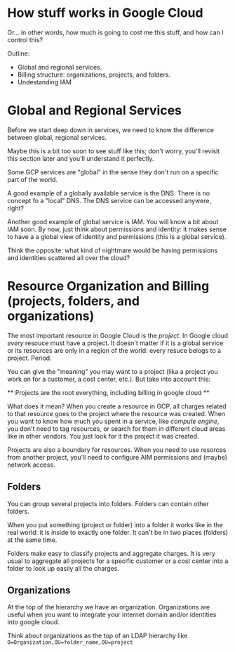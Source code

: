 # How stuff works in Google Cloud

Or... in other words, how much is going to cost me this stuff, and how can I control this?

Outline:

- Global and regional services.
- Billing structure: organizations, projects, and folders.
- Undestanding IAM


# Global and Regional Services

Before we start deep down in services, we need to know the difference between global, regional services.

Maybe this is a bit too soon to see stuff like this; don't worry, you'll revisit this section later and you'll understand it perfectly.

Some GCP services are "global" in the sense they don't run on a specific part of the world.

A good example of a globally available service is the DNS. There is no concept fo a "local" DNS. The DNS service can be accessed anywere, right?

Another good example of global service is IAM. You will know a bit about IAM soon. By now, just think about permissions and identity: it makes sense to have a a global view of identity and permissions (this is a global service). 

Think the opposite: what kind of nightmare would be having permissions and identities scattered all over the cloud?

# Resource Organization and Billing (projects, folders, and organizations)

The most important resource in Google Cloud is the *project*.
In Google cloud *every* resouce must have a project. It doesn't matter if it is a global service or its resources are only in a region of the world: every resuce belogs to a project. Period.

You can give the "meaning" you may want to a project (lika a project you work on for a customer, a cost center, etc.).
But take into account this:

   ** Projects are the root everything, including billing in google cloud **
    
What does it mean?
When you create a resource in GCP, all charges related to that resource goes to the project where the resource was created.
When you want to know how much you spent in a service, like *compute engine*, you don't need to tag resources, 
or search for them in different cloud areas like in other vendors.
You just look for it the project it was created.

Projects are also a boundary for resources.
When you need to use resorces from another project, you'll need to configure AIM permissions and (maybe) network access.

## Folders

You can group several projects into folders.
Folders can contain other folders.

When you put something (project or folder) into a folder it works like in the real world: it is inside to exactly one folder.
It can't be in two places (folders) at the same time.

Folders make easy to classify projects and aggregate charges. It is very usual to aggregate all projects for a specific customer or a cost center into a folder to look up easily all the charges.

## Organizations

At the top of the hierarchy we have an organization.
Organizations are useful when you want to integrate your internet domain and/or identities into google cloud.

Think about organizations as the top of an LDAP hierarchy like ``O=Organization,OU=folder_name,OU=project``

